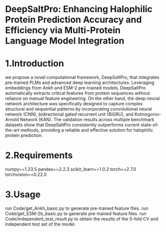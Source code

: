 # DeepSaltPro: Enhancing Halophilic Protein Prediction Accuracy and Efficiency via Multi-Protein Language Model Integration
# 1.Introduction
we propose a novel computational framework, DeepSaltPro, that integrates pre-trained PLMs and advanced deep learning architectures. Leveraging embeddings from Ankh and ESM-2 pre-trained models, DeepSaltPro automatically extracts critical features from protein sequences without reliance on manual feature engineering. On the other hand, the deep neural network architecture was specifically designed to capture complex structural and sequential patterns by incorporating convolutional neural network (CNN), bidirectional gated recurrent unit (BiGRU), and Kolmogorov-Arnold Network (KAN). The validation results across multiple benchmark datasets show that DeepSaltPro consistently outperforms current state-of-the-art methods, providing a reliable and effective solution for halophilic protein prediction.
# 2.Requirements
numpy==1.23.5
pandas==2.2.3
scikit_learn==1.0.2
torch==2.7.0
torchvision==0.22.0
# 3.Usage
run Code/get_Ankh_basic.py to generate pre-trained feature files.
run Code/get_ESM-2b_basic.py to generate pre-trained feature files.
run Code/independent_test_result.py to obtain the results of the 5-fold CV and independent test set of the model.
